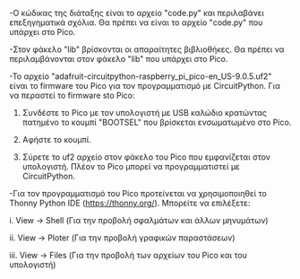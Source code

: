 -Ο κώδικας της διάταξης είναι το αρχείο "code.py" και περιλαβάνει επεξηγηματικά σχόλια. Θα πρέπει να είναι το αρχείο "code.py" που υπάρχει στο Pico.

-Στον φάκελο "lib" βρίσκονται οι απαραίτητες βιβλιοθήκες. Θα πρέπει να περιλαμβάνονται στον φάκελο "lib" που υπάρχει στο Pico.

-Το αρχείο "adafruit-circuitpython-raspberry_pi_pico-en_US-9.0.5.uf2" είναι το firmware του Pico για τον προγραμματισμό με CircuitPython. Για να περαστεί το firmware sto Pico:

1. Συνδέστε το Pico με τον υπολογιστή με USB καλώδιο κρατώντας πατημένο το κουμπί "BOOTSEL" που βρίσκεται ενσωματωμένο στο Pico.

2. Αφήστε το κουμπί.

3. Σύρετε το uf2 αρχείο στον φάκελο του Pico που εμφανίζεται στον υπολογιστή. Πλέον το Pico μπορεί να προγραμματιστεί με CircuitPython.

-Για τον προγραμματισμό του Pico προτείνεται να χρησιμοποιηθεί το Thonny Python IDE (https://thonny.org/). Μπορείτε να επιλέξετε:

i. View -> Shell (Για την προβολή σφαλμάτων και άλλων μηνυμάτων)

ii. View -> Ploter (Για την προβολή γραφικών παραστάσεων)

iii. View -> Files (Για την προβολή των αρχείων του Pico και του υπολογιστή)
